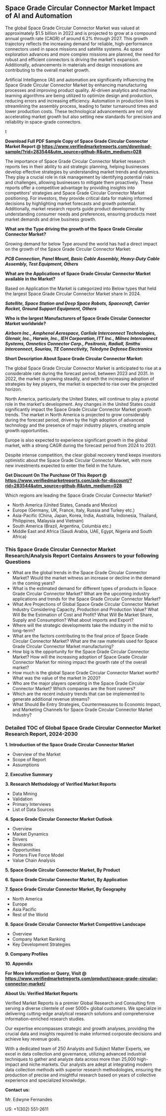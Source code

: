 <h2>Space Grade Circular Connector Market Impact of AI and Automation</h2><p>The global Space Grade Circular Connector Market was valued at approximately $1.5 billion in 2022 and is projected to grow at a compound annual growth rate (CAGR) of around 6.2% through 2027. This growth trajectory reflects the increasing demand for reliable, high-performance connectors used in space missions and satellite systems. As space exploration advances and more complex missions are planned, the need for robust and efficient connectors is driving the market's expansion. Additionally, advancements in materials and design innovations are contributing to the overall market growth.</p><p>Artificial Intelligence (AI) and automation are significantly influencing the Space Grade Circular Connector Market by enhancing manufacturing processes and improving product quality. AI-driven analytics and machine learning algorithms are being utilized to optimize design and production, reducing errors and increasing efficiency. Automation in production lines is streamlining the assembly process, leading to faster turnaround times and lower production costs. These technological advancements are not only accelerating market growth but also setting new standards for precision and reliability in space-grade connectors.</p>t</p><p id="" class=""><strong>Download Full PDF Sample Copy of Space Grade Circular Connector Market Report @ <a href="https://www.verifiedmarketreports.com/download-sample/?rid=283544&utm_source=github-R&utm_medium=028" target="_blank">https://www.verifiedmarketreports.com/download-sample/?rid=283544&utm_source=github-R&utm_medium=028</a></strong></p><p>The importance of&nbsp;Space Grade Circular Connector Market research reports lies in their ability to aid strategic planning, helping businesses develop effective strategies by understanding market trends and dynamics. They play a crucial role in risk management by identifying potential risks and challenges, allowing businesses to mitigate them proactively. These reports offer a competitive advantage by providing insights into competitors' strategies and Space Grade Circular Connector Market positioning. For investors, they provide critical data for making informed decisions by highlighting market forecasts and growth potential. Additionally, market research reports guide product development by understanding consumer needs and preferences, ensuring products meet market demands and drive business growth.</p><p><strong>What are the&nbsp;Type driving the growth of the Space Grade Circular Connector Market?</strong></p><p id="" class="">Growing demand for below Type around the world has had a direct impact on the growth of the Space Grade Circular Connector Market:</p><em><strong>PCB Connection, Panel Mount, Basic Cable Assembly, Heavy-Duty Cable Assembly, Test Equipment, Others</strong></em></p><strong>What are the&nbsp;Applications&nbsp;of Space Grade Circular Connector Market available in the Market?</strong></p><p id="" class="">Based on Application the Market is categorized into Below types that held the largest Space Grade Circular Connector Market share In 2024.</p><em><strong>Satellite, Space Station and Deep Space Robots, Spacecraft, Carrier Rocket, Ground Support Equipment, Others</strong></em></p><strong>Who is the largest Manufacturers of Space Grade Circular Connector Market worldwide?</strong></p><p><em><strong>Airborn Inc., Amphenol Aerospace, Carlisle Interconnect Technologies, Glenair, Inc., Harwin, Inc., IEH Corporation, ITT Inc., Milnec Interconnect Systems, Omnetics Connector Corp., Positronic, Radiall, Smiths Interconnect, Souriau, TE Connectivity, Teledyne Defense Electronics</strong></em></p><p id="" class=""><strong>Short Description About Space Grade Circular Connector Market:</strong></p><p>The global Space Grade Circular Connector Market is anticipated to rise at a considerable rate during the forecast period, between 2023 and 2031. In 2022, the market is growing steadily, and with the increasing adoption of strategies by key players, the market is expected to rise over the projected horizon.</p><p>North America, particularly the United States, will continue to play a pivotal role in the market's development. Any changes in the United States could significantly impact the Space Grade Circular Connector Market growth trends. The market in North America is projected to grow considerably during the forecast period, driven by the high adoption of advanced technology and the presence of major industry players, creating ample growth opportunities.</p><p>Europe is also expected to experience significant growth in the global market, with a strong CAGR during the forecast period from 2024 to 2031.</p><p>Despite intense competition, the clear global recovery trend keeps investors optimistic about the Space Grade Circular Connector Market, with more new investments expected to enter the field in the future.</p><p id="" class=""><strong>Get Discount On The Purchase Of This Report @ <a href="https://www.verifiedmarketreports.com/ask-for-discount/?rid=283544&utm_source=github-R&utm_medium=028" target="_blank">https://www.verifiedmarketreports.com/ask-for-discount/?rid=283544&utm_source=github-R&utm_medium=028</a></strong></p>Which regions are leading the Space Grade Circular Connector Market?</p><ul><li>North America (United States, Canada and Mexico)</li><li>Europe (Germany, UK, France, Italy, Russia and Turkey etc.)</li><li>Asia-Pacific (China, Japan, Korea, India, Australia, Indonesia, Thailand, Philippines, Malaysia and Vietnam)</li><li>South America (Brazil, Argentina, Columbia etc.)</li><li>Middle East and Africa (Saudi Arabia, UAE, Egypt, Nigeria and South Africa)</li></ul><h3 id="" class="">This Space Grade Circular Connector Market Research/Analysis Report Contains Answers to your following Questions</h3><ul><li>What are the global trends in the Space Grade Circular Connector Market? Would the market witness an increase or decline in the demand in the coming years?</li><li>What is the estimated demand for different types of products in Space Grade Circular Connector Market? What are the upcoming industry applications and trends for the Space Grade Circular Connector Market?</li><li>What Are Projections of Global Space Grade Circular Connector Market Industry Considering Capacity, Production and Production Value? What Will Be the Estimation of Cost and Profit? What Will Be Market Share, Supply and Consumption? What about imports and Export?</li><li>Where will the strategic developments take the industry in the mid to long-term?</li><li>What are the factors contributing to the final price of Space Grade Circular Connector Market? What are the raw materials used for Space Grade Circular Connector Market manufacturing?</li><li>How big is the opportunity for the Space Grade Circular Connector Market? How will the increasing adoption of Space Grade Circular Connector Market for mining impact the growth rate of the overall market?</li><li>How much is the global Space Grade Circular Connector Market worth? What was the value of the market In 2020?</li><li>Who are the major players operating in the Space Grade Circular Connector Market? Which companies are the front runners?</li><li>Which are the recent industry trends that can be implemented to generate additional revenue streams?</li><li>What Should Be Entry Strategies, Countermeasures to Economic Impact, and Marketing Channels for Space Grade Circular Connector Market Industry?</li></ul><h3 id="" class="">Detailed TOC of Global Space Grade Circular Connector Market Research Report, 2024-2030</h3><p id="" class=""><strong>1. Introduction of the Space Grade Circular Connector Market</strong></p><ul><li>Overview of the Market</li><li>Scope of Report</li><li>Assumptions</li></ul><p id="" class=""><strong>2. Executive Summary</strong></p><p id="" class=""><strong>3. Research Methodology of Verified Market Reports</strong></p><ul><li>Data Mining</li><li>Validation</li><li>Primary Interviews</li><li>List of Data Sources</li></ul><p id="" class=""><strong>4. Space Grade Circular Connector Market Outlook</strong></p><ul><li>Overview</li><li>Market Dynamics</li><li>Drivers</li><li>Restraints</li><li>Opportunities</li><li>Porters Five Force Model</li><li>Value Chain Analysis</li></ul><p id="" class=""><strong>5. Space Grade Circular Connector Market, By Product</strong></p><p id="" class=""><strong>6. Space Grade Circular Connector Market, By Application</strong></p><p id="" class=""><strong>7. Space Grade Circular Connector Market, By Geography</strong></p><ul><li>North America</li><li>Europe</li><li>Asia Pacific</li><li>Rest of the World</li></ul><p id="" class=""><strong>8. Space Grade Circular Connector Market Competitive Landscape</strong></p><ul><li>Overview</li><li>Company Market Ranking</li><li>Key Development Strategies</li></ul><p id="" class=""><strong>9. Company Profiles</strong></p><p id="" class=""><strong>10. Appendix</strong></p><p id="" class=""><strong>For More Information or Query, Visit @ <a href="https://www.verifiedmarketreports.com/product/space-grade-circular-connector-market/" target="_blank">https://www.verifiedmarketreports.com/product/space-grade-circular-connector-market/</a></strong></p><p id="" class=""><strong>About Us: Verified Market Reports</strong></p><p id="" class="">Verified Market Reports is a premier Global Research and Consulting firm serving a diverse clientele of over 5000+ global customers. We specialize in delivering cutting-edge analytical research solutions and comprehensive information-enriched research studies.</p><p id="" class="">Our expertise encompasses strategic and growth analyses, providing the crucial data and insights required to make informed corporate decisions and achieve key revenue goals.</p><p id="" class="">With a dedicated team of 250 Analysts and Subject Matter Experts, we excel in data collection and governance, utilizing advanced industrial techniques to gather and analyze data across more than 25,000 high-impact and niche markets. Our analysts are adept at integrating modern data collection methods with superior research methodologies, ensuring the production of precise and insightful research based on years of collective experience and specialized knowledge.</p><p id="" class=""><strong>Contact us:</strong></p><p id="" class="">Mr. Edwyne Fernandes</p><p id="" class="">US: +1(302) 551-2611</p>